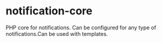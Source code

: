 # notification-core
PHP core for notifications. Can be configured for any type of notifications.Can be used with templates.
